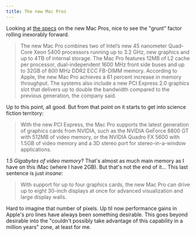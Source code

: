 ```yaml
---
title: The new Mac Pros
---
```


Looking at [the specs](http://www.macworld.com/article/131461/2008/01/macproupdate.html) on the new Mac Pros, nice to see the "grunt" factor rolling inexorably forward.

> The new Mac Pro combines two of Intel’s new 45 nanometer Quad-Core Xeon 5400 processors running up to 3.2 GHz, new graphics and up to 4TB of internal storage. The Mac Pro features 12MB of L2 cache per processor, dual-independent 1600 MHz front side buses and up to 32GB of 800 MHz DDR2 ECC FB-DIMM memory. According to Apple, the new Mac Pro achieves a 61 percent increase in memory throughput. The systems also include a new PCI Express 2.0 graphics slot that delivers up to double the bandwidth compared to the previous generation, the company said.

Up to this point, all good. But from that point on it starts to get into science fiction territory:

> With the new PCI Express, the Mac Pro supports the latest generation of graphics cards from NVIDIA, such as the NVIDIA GeForce 8800 GT with 512MB of video memory, or the NVIDIA Quadro FX 5600 with 1.5GB of video memory and a 3D stereo port for stereo-in-a-window applications.

*1.5 Gigabytes of video memory*? That's almost as much main memory as I have on this iMac (where I have 2GB). But that's not the end of it... This last sentence is just *insane*:

> With support for up to four graphics cards, the new Mac Pro can drive up to eight 30-inch displays at once for advanced visualization and large display walls.

Hard to imagine that number of pixels. Up til now performance gains in Apple's pro lines have always been something desirable. This goes beyond desirable into the "couldn't possibly take advantage of this capability in a million years" zone, at least for me.
